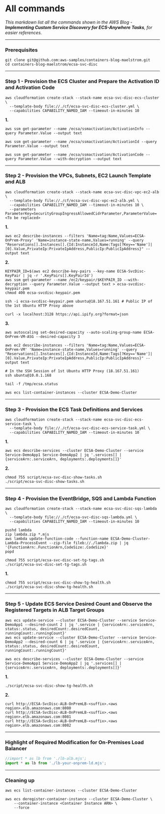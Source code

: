 All commands
===
*This markdown list all the commands shown in the AWS Blog - **Implementing Custom Service Discovery for ECS-Anywhere Tasks**, for easier references.*

---
### Prerequisites

```
git clone git@github.com:aws-samples/containers-blog-maelstrom.git
cd containers-blog-maelstrom/ecsa-svc-disc
```

---
### Step 1 - Provision the ECS Cluster and Prepare the Activation ID and Activation Code

```
aws cloudformation create-stack --stack-name ecsa-svc-disc-ecs-cluster \
  --template-body file://./cf/ecsa-svc-disc-ecs-cluster.yml \
  --capabilities CAPABILITY_NAMED_IAM --timeout-in-minutes 10
```

**1.**

```
aws ssm get-parameter --name /ecsa/ssmactivation/ActivationInfo --query Parameter.Value --output text

aws ssm get-parameter --name /ecsa/ssmactivation/ActivationId --query Parameter.Value --output text

aws ssm get-parameter --name /ecsa/ssmactivation/ActivationCode --query Parameter.Value --with-decryption --output text
```

---
### Step 2 - Provision the VPCs, Subnets, EC2 Launch Template and ALB

```
aws cloudformation create-stack --stack-name ecsa-svc-disc-vpc-ec2-alb \
  --template-body file://./cf/ecsa-svc-disc-vpc-ec2-alb.yml \
  --capabilities CAPABILITY_NAMED_IAM --timeout-in-minutes 10 \
  --parameters ParameterKey=SecurityGroupIngressAllowedCidrParameter,ParameterValue=<To be replaced>
```

**1.**

```
aws ec2 describe-instances --filters 'Name=tag:Name,Values=ECSA-OnPrem-Proxy' 'Name=instance-state-name,Values=running' --query "Reservations[].Instances[].{Id:InstanceId,Name:Tags[?Key=='Name']|[0].Value,PrivateIp:PrivateIpAddress,PublicIp:PublicIpAddress}" --output text
```

**2.**

```
KEYPAIR_ID=$(aws ec2 describe-key-pairs --key-name ECSA-SvcDisc-KeyPair | jq -r '.KeyPairs[].KeyPairId')
aws ssm get-parameter --name /ec2/keypair/$KEYPAIR_ID --with-decryption --query Parameter.Value --output text > ecsa-svcdisc-keypair.pem
chmod 400 ecsa-svcdisc-keypair.pem

ssh -i ecsa-svcdisc-keypair.pem ubuntu@18.167.51.161 # Public IP of the 1st Ubuntu HTTP Proxy above
```
```
curl -x localhost:3128 https://api.ipify.org?format=json
```

**3.**

```
aws autoscaling set-desired-capacity --auto-scaling-group-name ECSA-OnPrem-VM-ASG --desired-capacity 3
```
```
aws ec2 describe-instances --filters 'Name=tag:Name,Values=ECSA-OnPrem-VM' 'Name=instance-state-name,Values=running' --query "Reservations[].Instances[].{Id:InstanceId,Name:Tags[?Key=='Name']|[0].Value,PrivateIp:PrivateIpAddress,PublicIp:PublicIpAddress}" --output text
```
```
# In the SSH Session of 1st Ubuntu HTTP Proxy (18.167.51.161)
ssh ubuntu@10.0.1.168
```
```
tail -f /tmp/ecsa.status
```
```
aws ecs list-container-instances --cluster ECSA-Demo-Cluster
```

---
### Step 3 - Provision the ECS Task Definitions and Services

```
aws cloudformation create-stack --stack-name ecsa-svc-disc-ecs-service-task \
  --template-body file://./cf/ecsa-svc-disc-ecs-service-task.yml \
  --capabilities CAPABILITY_NAMED_IAM --timeout-in-minutes 10
```

**1.**

```
aws ecs describe-services --cluster ECSA-Demo-Cluster --service Service-DemoApp1 Service-DemoApp2 | jq '.services[] | {serviceArn:.serviceArn, deployments:.deployments[]}'
```

**2.**

```
chmod 755 script/ecsa-svc-disc-show-tasks.sh
./script/ecsa-svc-disc-show-tasks.sh
```

---
### Step 4 - Provision the EventBridge, SQS and Lambda Function

```
aws cloudformation create-stack --stack-name ecsa-svc-disc-sqs-lambda \
  --template-body file://./cf/ecsa-svc-disc-sqs-lambda.yml \
  --capabilities CAPABILITY_NAMED_IAM --timeout-in-minutes 10
```
```
pushd lambda
zip lambda.zip *.mjs
aws lambda update-function-code --function-name ECSA-Demo-Cluster-Lambda-ProcessEvent --zip-file fileb://./lambda.zip | jq '{FunctionArn:.FunctionArn,CodeSize:.CodeSize}'
popd
```
```
chmod 755 script/ecsa-svc-disc-set-tg-tags.sh
./script/ecsa-svc-disc-set-tg-tags.sh
```

**1.**
```
chmod 755 script/ecsa-svc-disc-show-tg-health.sh
./script/ecsa-svc-disc-show-tg-health.sh
```

---
### Step 5 - Update ECS Service Desired Count and Observe the Registered Targets in ALB Target Groups

```
aws ecs update-service --cluster ECSA-Demo-Cluster --service Service-DemoApp1 --desired-count 2 | jq '.service | {serviceArn:.serviceArn, status:.status, desiredCount:.desiredCount, runningCount:.runningCount}'
aws ecs update-service --cluster ECSA-Demo-Cluster --service Service-DemoApp2 --desired-count 6 | jq '.service | {serviceArn:.serviceArn, status:.status, desiredCount:.desiredCount, runningCount:.runningCount}'

aws ecs describe-services --cluster ECSA-Demo-Cluster --service Service-DemoApp1 Service-DemoApp2 | jq '.services[] | {serviceArn:.serviceArn, deployments:.deployments[]}'
```

**1.**

```
./script/ecsa-svc-disc-show-tg-health.sh
```

**2.**

```
curl http://ECSA-SvcDisc-ALB-OnPremLB-<suffix>.<aws region>.elb.amazonaws.com:8080
curl http://ECSA-SvcDisc-ALB-OnPremLB-<suffix>.<aws region>.elb.amazonaws.com:8081
curl http://ECSA-SvcDisc-ALB-OnPremLB-<suffix>.<aws region>.elb.amazonaws.com:8082
```

---
### Highlight of Required Modification for On-Premises Load Balancer

```js
//import * as lb from './lb-alb.mjs';
import * as lb from './lb-your-onprem-ld.mjs';
```

---
### Cleaning up

```
aws ecs list-container-instances --cluster ECSA-Demo-Cluster
```
```
aws ecs deregister-container-instance --cluster ECSA-Demo-Cluster \
    --container-instance <Container Instance ARN> \
    --force
```
